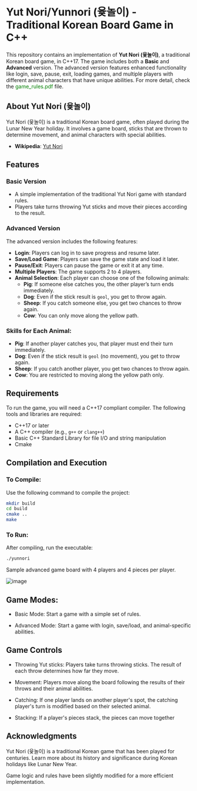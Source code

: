 # Yut Nori/Yunnori (윷놀이) - Traditional Korean Board Game in C++

This repository contains an implementation of **Yut Nori (윷놀이)**, a traditional Korean board game, in C++17. The game includes both a **Basic** and **Advanced** version. The advanced version features enhanced functionality like login, save, pause, exit, loading games, and multiple players with different animal characters that have unique abilities. For more detail, check the <span style="color: green;">game_rules.pdf</span> file. 

## About Yut Nori (윷놀이)

Yut Nori (윷놀이) is a traditional Korean board game, often played during the Lunar New Year holiday. It involves a game board, sticks that are thrown to determine movement, and animal characters with special abilities.

- **Wikipedia**: [Yut Nori](https://en.wikipedia.org/wiki/Yut)

## Features

### Basic Version
- A simple implementation of the traditional Yut Nori game with standard rules.
- Players take turns throwing Yut sticks and move their pieces according to the result.

### Advanced Version
The advanced version includes the following features:

- **Login**: Players can log in to save progress and resume later.
- **Save/Load Game**: Players can save the game state and load it later.
- **Pause/Exit**: Players can pause the game or exit it at any time.
- **Multiple Players**: The game supports 2 to 4 players.
- **Animal Selection**: Each player can choose one of the following animals:
  - **Pig**: If someone else catches you, the other player’s turn ends immediately.
  - **Dog**: Even if the stick result is `geol`, you get to throw again.
  - **Sheep**: If you catch someone else, you get two chances to throw again.
  - **Cow**: You can only move along the yellow path.

### Skills for Each Animal:
- **Pig**: If another player catches you, that player must end their turn immediately.
- **Dog**: Even if the stick result is `geol` (no movement), you get to throw again.
- **Sheep**: If you catch another player, you get two chances to throw again.
- **Cow**: You are restricted to moving along the yellow path only.

## Requirements

To run the game, you will need a C++17 compliant compiler. The following tools and libraries are required:

- C++17 or later
- A C++ compiler (e.g., `g++` or `clang++`)
- Basic C++ Standard Library for file I/O and string manipulation
- Cmake
## Compilation and Execution

### To Compile:
Use the following command to compile the project:

```bash
mkdir build
cd build
cmake ..
make
```
### To Run:
After compiling, run the executable:

```bash
./yunnori
```
Sample advanced game board with 4 players and 4 pieces per player.

![image](https://github.com/user-attachments/assets/22d34d21-dcd5-4aa6-9abf-fa1c90539263)

## Game Modes:
* Basic Mode: Start a game with a simple set of rules.

* Advanced Mode: Start a game with login, save/load, and animal-specific abilities.


## Game Controls
* Throwing Yut sticks: Players take turns throwing sticks. The result of each throw determines how far they move.

* Movement: Players move along the board following the results of their throws and their animal abilities.

* Catching: If one player lands on another player's spot, the catching player's turn is modified based on their selected animal.
  
* Stacking: If a player's pieces stack, the pieces can move together

## Acknowledgments
Yut Nori (윷놀이) is a traditional Korean game that has been played for centuries. Learn more about its history and significance during Korean holidays like Lunar New Year.

Game logic and rules have been slightly modified for a more efficient implementation.
